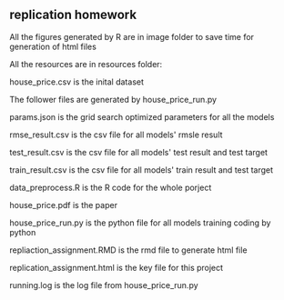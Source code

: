 ## replication homework

All the figures generated by R are in image folder to save time for generation of html files

All the resources are in resources folder:

house_price.csv is the inital dataset

The follower files are generated by house_price_run.py

params.json is the grid search optimized parameters for all the models

rmse_result.csv is the csv file for all models' rmsle result

test_result.csv is the csv file for all models' test result and test target

train_result.csv is the csv file for all models' train result and test target



data_preprocess.R is the R code for the whole porject

house_price.pdf is the paper

house_price_run.py is the python file for all models training coding by python

repliaction_assignment.RMD is the rmd file to generate html file

replication_assignment.html is the key file for this project

running.log is the log file from house_price_run.py
